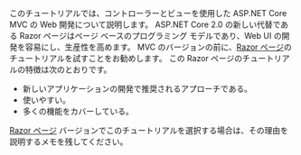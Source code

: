 このチュートリアルでは、コントローラーとビューを使用した ASP.NET Core MVC の Web 開発について説明します。 ASP.NET Core 2.0 の新しい代替である Razor ページはページ ベースのプログラミング モデルであり、Web UI の開発を容易にし、生産性を高めます。 MVC のバージョンの前に、[Razor ページ](xref:tutorials/razor-pages/razor-pages-start)のチュートリアルを試すことをお勧めします。 この Razor ページのチュートリアルの特徴は次のとおりです。

* 新しいアプリケーションの開発で推奨されるアプローチである。
* 使いやすい。
* 多くの機能をカバーしている。

[Razor ページ](xref:tutorials/razor-pages/razor-pages-start) バージョンでこのチュートリアルを選択する場合は、その理由を説明するメモを残してください。
